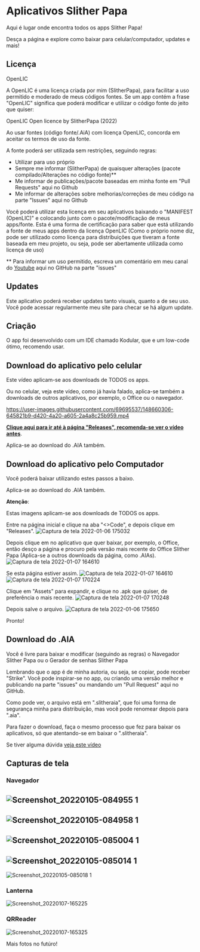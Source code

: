 # Aplicativos Slither Papa
Aqui é lugar onde encontra todos os apps Slither Papa!

Desça a página e explore como baixar para celular/computador, updates e mais!

## Licença
OpenLIC

A OpenLIC é uma licença criada por mim (SlitherPapa), para facilitar a uso permitido e moderado de meus códigos fontes. Se um app contém a frase "OpenLIC" significa que poderá modificar e utilizar o código fonte do jeito que quiser:

OpenLIC Open licence by SlitherPapa (2022)

Ao usar fontes (código fonte/.AiA) com licença OpenLIC, concorda em aceitar os termos de uso da fonte.

A fonte poderá ser utilizada sem restrições, seguindo regras:

- Utilizar para uso próprio
- Sempre me informar (SlitherPapa) de quaisquer alterações (pacote compilado/Alterações no código fonte)**
- Me informar de publicações/pacote baseadas em minha fonte em "Pull Requests" aqui no Github
- Me informar de alterações sobre melhorias/correções de meu código na parte "Issues" aqui no Github

Você poderá utilizar esta licença em seu aplicativos baixando o "MANIFEST (OpenLIC)" e colocando junto com o pacote/modificação de meus apps/fonte. Esta é uma forma de certificação para saber que está utilizando a fonte de meus apps dentro da licença OpenLIC (Como o próprio nome diz, pode ser utilizado como licença para distribuições que tiveram a fonte baseada em meu projeto, ou seja, pode ser abertamente utilizada como licença de uso)

** Para informar um uso permitido, escreva um comentário em meu canal do [Youtube](https://www.youtube.com/channel/UCo1NPKKzSMoy8pGHMAWsm7Q) aqui no GitHub na parte "issues"

## Updates
Este aplicativo poderá receber updates tanto visuais, quanto a de seu uso. Você pode acessar regularmente meu site para checar se há algum update.

## Criação
O app foi desenvolvido com um IDE chamado Kodular, que e um low-code ótimo, recomendo usar.

## Download do aplicativo pelo celular
Este vídeo aplicam-se aos downloads de TODOS os apps.

Ou no celular, veja este vídeo, como já havia falado, aplica-se também a downloads de outros aplicativos, por exemplo, o Office ou o navegador. 

https://user-images.githubusercontent.com/69695537/148660306-645821b9-d420-4a20-a605-2a4a8c25b959.mp4

[**Clique aqui para ir até à página "Releases", recomenda-se ver o vídeo antes**](https://github.com/Slitherpapa/Aplicativos-Slither-Papa/releases).

Aplica-se ao download do .AIA também.

## Download do aplicativo pelo Computador
Você poderá baixar utilizando estes passos a baixo.

Aplica-se ao download do .AIA também.

**Atenção**:

Estas imagens aplicam-se aos downloads de TODOS os apps.

Entre na página inicial e clique na aba "<>Code", e depois clique em "Releases".
![Captura de tela 2022-01-06 175032](https://user-images.githubusercontent.com/69695537/148452371-d55bb17b-2c94-4124-be06-988eea2166d6.png)

Depois clique em no aplicativo que quer baixar, por exemplo, o Office, então desço a página e procuro pela versão mais recente do Office Slither Papa (Aplica-se a outros downloads da página, como .AIAs).
![Captura de tela 2022-01-07 164610](https://user-images.githubusercontent.com/69695537/148600163-71f2b4ad-bf1e-4b28-9806-4c89c1c3088f.png)

Se esta página estiver assim.
![Captura de tela 2022-01-07 164610](https://user-images.githubusercontent.com/69695537/148600866-e4e09c0a-0d37-4fd1-aa4f-c63e56d714cf.png)
![Captura de tela 2022-01-07 170224](https://user-images.githubusercontent.com/69695537/148600844-6f349ea2-daef-4c98-93cd-c39bc9e7c732.png)


Clique em "Assets" para expandir, e clique no .apk que quiser, de preferência o mais recente.
![Captura de tela 2022-01-07 170248](https://user-images.githubusercontent.com/69695537/148600849-765a623f-bb2c-4175-a544-681552209a46.png)

Depois salve o arquivo.
![Captura de tela 2022-01-06 175650](https://user-images.githubusercontent.com/69695537/148452626-38f6d7c3-1263-4379-96b0-efc69ab01e5a.png)

Pronto!

## Download do .AIA
Você é livre para baixar e modificar (seguindo as regras) o Navegador Slither Papa ou o Gerador de senhas Slither Papa

Lembrando que o app é de minha autoria, ou seja, se copiar, pode receber "Strike". Você pode inspirar-se no app, ou criando uma versão melhor e publicando na parte "issues" ou mandando um "Pull Request" aqui no GitHub. 

Como pode ver, o arquivo está em ".slitheraia", que foi uma forma de segurança minha para distribuição, mas você pode renomear depois para ".aia".

Para fazer o download, faça o mesmo processo que fez para baixar os aplicativos, só que atentando-se em baixar o ".slitheraia".

Se tiver alguma dúvida [veja este vídeo](https://youtu.be/ggVP1srs22c)

## Capturas de tela

### Navegador
![Screenshot_20220105-084955 1](https://user-images.githubusercontent.com/69695537/148215944-a63fedb7-093a-4893-9c48-ec14191cfe3b.jpg)
---
![Screenshot_20220105-084958 1](https://user-images.githubusercontent.com/69695537/148216053-b64a08b0-b80b-4140-b540-02e2ce9e4af8.jpg)
---
![Screenshot_20220105-085004 1](https://user-images.githubusercontent.com/69695537/148216101-9d846bdb-18d2-4663-ab3a-375920ae42e2.jpg)
---
![Screenshot_20220105-085014 1](https://user-images.githubusercontent.com/69695537/148216180-a5d72562-c5e9-4195-8f05-0b03aca9aa04.jpg)
---
![Screenshot_20220105-085018 1](https://user-images.githubusercontent.com/69695537/148216229-fe3547c5-3869-413d-bbd8-acda39a87507.jpg)

### Lanterna
![Screenshot_20220107-165225](https://user-images.githubusercontent.com/69695537/148659990-8f41ae24-5f55-420b-9d2e-e07528579d51.jpg)

### QRReader
![Screenshot_20220107-165325](https://user-images.githubusercontent.com/69695537/148659995-6a6728ca-538d-41c0-93cf-6f11aac9c778.jpg)

Mais fotos no futúro!
